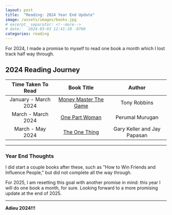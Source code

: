 ```yaml
---
layout: post
title:  "Reading: 2024 Year End Update"
image: /assets/images/books.jpg
# excerpt_ separator: <!--more-->
# date:   2024-03-03 12:41:10 -0700
categories: reading
---
```


<p>For 2024, I made a promise to myself to read one book a month which I lost track half way through.</p>

## 2024 Reading Journey

| **Time Taken To Read** | **Book Title** | **Author** |
|:----------------------:|:--------------:|:----------:|
| January - March 2024 | [Money Master The Game](https://www.amazon.ca/MONEY-Master-Game-Financial-Freedom/dp/1476757860/) | Tony Robbins |
| March - March 2024 | [One Part Woman](https://www.amazon.ca/One-Part-Woman-Perumal-Murugan-ebook/dp/B07SRDX289) | Perumal Murugan |
| March - May 2024 | [The One Thing](https://www.amazon.ca/ONE-Thing-Surprisingly-Extraordinary-Results/dp/1885167776) | Gary Keller and Jay Papasan |

---

### Year End Thoughts

I did start a couple books after these, such as "How to Win Friends and Influence People," but did not complete all the way through.

For 2025, I am resetting this goal with another promise in mind: this year I will do one book a month, for sure. Looking forward to a more promising update at the end of 2025.

---

**Adieu 2024!!!**